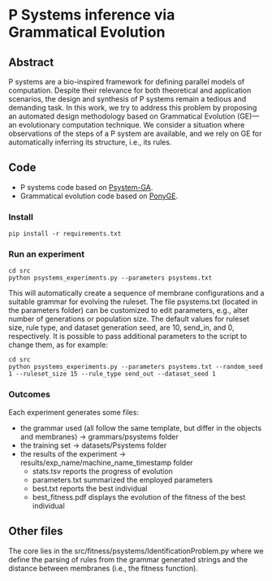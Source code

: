 # P Systems inference via Grammatical Evolution

## Abstract
P systems are a bio-inspired framework for defining parallel models of computation. Despite their relevance for both theoretical and application scenarios, the design and synthesis of P systems remain a tedious and demanding task. In this work, we try to address this problem by proposing an automated design methodology based on Grammatical Evolution (GE)—an evolutionary computation technique. We consider a situation where observations of the steps of a P system are available, and we rely on GE for automatically inferring its structure, i.e., its rules.

## Code
- P systems code based on [Psystem-GA](https://github.com/gpietrop/Psystem-GA).
- Grammatical evolution code based on [PonyGE](https://github.com/PonyGE/PonyGE2).

### Install
```
pip install -r requirements.txt
```

### Run an experiment
```
cd src
python psystems_experiments.py --parameters psystems.txt
```
This will automatically create a sequence of membrane configurations and a suitable grammar for evolving the ruleset.
The file psystems.txt (located in the parameters folder) can be customized to edit parameters, e.g., alter number of generations or population size.
The default values for ruleset size, rule type, and dataset generation seed, are 10, send_in, and 0, respectively.
It is possible to pass additional parameters to the script to change them, as for example:

```
cd src
python psystems_experiments.py --parameters psystems.txt --random_seed 1 --ruleset_size 15 --rule_type send_out --dataset_seed 1
```

### Outcomes
Each experiment generates some files:
- the grammar used (all follow the same template, but differ in the objects and membranes) $\to$ grammars/psystems folder
- the training set $\to$ datasets/Psystems folder
- the results of the experiment $\to$ results/exp_name/machine_name_timestamp folder
  - stats.tsv reports the progress of evolution
  - parameters.txt summarized the employed parameters
  - best.txt reports the best individual
  - best_fitness.pdf displays the evolution of the fitness of the best individual

## Other files
The core lies in the src/fitness/psystems/IdentificationProblem.py where we define the parsing of rules from the grammar generated strings and the distance between membranes (i.e., the fitness function).
